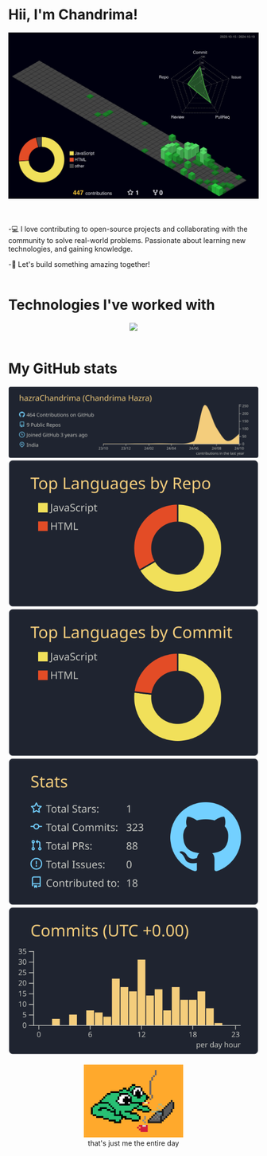 # Hii, I'm Chandrima!

<div align="center">
  <img src="profile-3d-contrib/profile-night-green.svg" alt="me" width="700px">
</div>

<br/>
<br/>

-💻 I love contributing to open-source projects and collaborating with the community to solve real-world problems. Passionate about learning new technologies, and gaining knowledge.

-🌟 Let's build something amazing together!
<br/>
<br/>

# Technologies I've worked with
<div align="center">
  <a href="https://skillicons.dev">
    <img src="https://skillicons.dev/icons?i=git,github,webstorm,html,css,js,react,next,tailwind,bootstrap,vercel,express,nodejs,mui,npm,vite,postgres,python,pycharm,java,c,figma,selenium,vscode,windows,powershell,mongo,vim" />
  </a>
</div>
<br/>

# My GitHub stats

<div align="center">
  <img src="profile-summary-card-output/ayu_mirage/0-profile-details.svg" alt="me" width="685px"><img src="profile-summary-card-output/ayu_mirage/1-repos-per-language.svg" alt="me" width="">
  <img src="profile-summary-card-output/ayu_mirage/2-most-commit-language.svg" alt="me" width="">
  <img src="profile-summary-card-output/ayu_mirage/3-stats.svg" alt="me" width="">
  <img src="profile-summary-card-output/ayu_mirage/4-productive-time.svg" alt="me" width="">
</div>

<br/>
<div align="center">
  <img src="./froggy.gif" alt="literally me" width="200px">
  <br/>
  that's just me the entire day
</div>

<br/>






